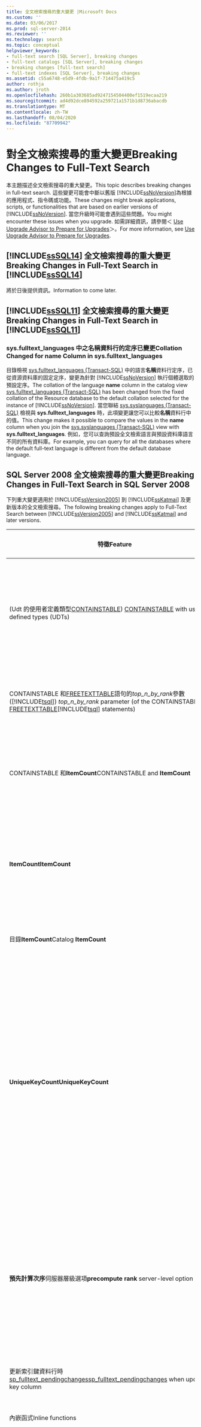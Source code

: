 ```yaml
---
title: 全文檢索搜尋的重大變更 |Microsoft Docs
ms.custom: ''
ms.date: 03/06/2017
ms.prod: sql-server-2014
ms.reviewer: ''
ms.technology: search
ms.topic: conceptual
helpviewer_keywords:
- full-text search [SQL Server], breaking changes
- full-text catalogs [SQL Server], breaking changes
- breaking changes [full-text search]
- full-text indexes [SQL Server], breaking changes
ms.assetid: c55a6748-e5d9-4fdb-9a1f-714475a419c5
author: rothja
ms.author: jroth
ms.openlocfilehash: 260b1a303685ad9247154504400ef1519ecaa219
ms.sourcegitcommit: ad4d92dce894592a259721a1571b1d8736abacdb
ms.translationtype: MT
ms.contentlocale: zh-TW
ms.lasthandoff: 08/04/2020
ms.locfileid: "87709942"
---
```

# <a name="breaking-changes-to-full-text-search"></a><span data-ttu-id="9a617-102">對全文檢索搜尋的重大變更</span><span class="sxs-lookup"><span data-stu-id="9a617-102">Breaking Changes to Full-Text Search</span></span>
  <span data-ttu-id="9a617-103">本主題描述全文檢索搜尋的重大變更。</span><span class="sxs-lookup"><span data-stu-id="9a617-103">This topic describes breaking changes in full-text search.</span></span> <span data-ttu-id="9a617-104">這些變更可能會中斷以舊版 [!INCLUDE[ssNoVersion](../includes/ssnoversion-md.md)]為根據的應用程式、指令碼或功能。</span><span class="sxs-lookup"><span data-stu-id="9a617-104">These changes might break applications, scripts, or functionalities that are based on earlier versions of [!INCLUDE[ssNoVersion](../includes/ssnoversion-md.md)].</span></span> <span data-ttu-id="9a617-105">當您升級時可能會遇到這些問題。</span><span class="sxs-lookup"><span data-stu-id="9a617-105">You might encounter these issues when you upgrade.</span></span> <span data-ttu-id="9a617-106">如需詳細資訊，請參閱＜ [Use Upgrade Advisor to Prepare for Upgrades](../../2014/sql-server/install/use-upgrade-advisor-to-prepare-for-upgrades.md)＞。</span><span class="sxs-lookup"><span data-stu-id="9a617-106">For more information, see [Use Upgrade Advisor to Prepare for Upgrades](../../2014/sql-server/install/use-upgrade-advisor-to-prepare-for-upgrades.md).</span></span>  
  
## <a name="breaking-changes-in-full-text-search-in-sssql14"></a><span data-ttu-id="9a617-107">[!INCLUDE[ssSQL14](../includes/sssql14-md.md)] 全文檢索搜尋的重大變更</span><span class="sxs-lookup"><span data-stu-id="9a617-107">Breaking Changes in Full-Text Search in [!INCLUDE[ssSQL14](../includes/sssql14-md.md)]</span></span>  
 <span data-ttu-id="9a617-108">將於日後提供資訊。</span><span class="sxs-lookup"><span data-stu-id="9a617-108">Information to come later.</span></span>  
  
## <a name="breaking-changes-in-full-text-search-in-sssql11"></a><span data-ttu-id="9a617-109">[!INCLUDE[ssSQL11](../includes/sssql11-md.md)] 全文檢索搜尋的重大變更</span><span class="sxs-lookup"><span data-stu-id="9a617-109">Breaking Changes in Full-Text Search in [!INCLUDE[ssSQL11](../includes/sssql11-md.md)]</span></span>  
  
### <a name="collation-changed-for-name-column-in-sysfulltext_languages"></a><span data-ttu-id="9a617-110">sys.fulltext_languages 中之名稱資料行的定序已變更</span><span class="sxs-lookup"><span data-stu-id="9a617-110">Collation Changed for name Column in sys.fulltext_languages</span></span>  
 <span data-ttu-id="9a617-111">目錄檢視 [sys.fulltext_languages &#40;Transact-SQL&#41;](/sql/relational-databases/system-catalog-views/sys-fulltext-languages-transact-sql) 中的語言**名稱**資料行定序，已從資源資料庫的固定定序，變更為針對 [!INCLUDE[ssNoVersion](../includes/ssnoversion-md.md)] 執行個體選取的預設定序。</span><span class="sxs-lookup"><span data-stu-id="9a617-111">The collation of the language **name** column in the catalog view [sys.fulltext_languages &#40;Transact-SQL&#41;](/sql/relational-databases/system-catalog-views/sys-fulltext-languages-transact-sql) has been changed from the fixed collation of the Resource database to the default collation selected for the instance of [!INCLUDE[ssNoVersion](../includes/ssnoversion-md.md)].</span></span> <span data-ttu-id="9a617-112">當您聯結 [sys.syslanguages &#40;Transact-SQL&#41;](/sql/relational-databases/system-compatibility-views/sys-syslanguages-transact-sql) 檢視與 **sys.fulltext_languages** 時，此項變更讓您可以比較**名稱**資料行中的值。</span><span class="sxs-lookup"><span data-stu-id="9a617-112">This change makes it possible to compare the values in the **name** column when you join the [sys.syslanguages &#40;Transact-SQL&#41;](/sql/relational-databases/system-compatibility-views/sys-syslanguages-transact-sql) view with **sys.fulltext_languages**.</span></span> <span data-ttu-id="9a617-113">例如，您可以查詢預設全文檢索語言與預設資料庫語言不同的所有資料庫。</span><span class="sxs-lookup"><span data-stu-id="9a617-113">For example, you can query for all the databases where the default full-text language is different from the default database language.</span></span>  
  
## <a name="breaking-changes-in-full-text-search-in-sql-server-2008"></a><span data-ttu-id="9a617-114">SQL Server 2008 全文檢索搜尋的重大變更</span><span class="sxs-lookup"><span data-stu-id="9a617-114">Breaking Changes in Full-Text Search in SQL Server 2008</span></span>  
 <span data-ttu-id="9a617-115">下列重大變更適用於 [!INCLUDE[ssVersion2005](../includes/ssversion2005-md.md)] 到 [!INCLUDE[ssKatmai](../includes/sskatmai-md.md)] 及更新版本的全文檢索搜尋。</span><span class="sxs-lookup"><span data-stu-id="9a617-115">The following breaking changes apply to Full-Text Search between [!INCLUDE[ssVersion2005](../includes/ssversion2005-md.md)] and [!INCLUDE[ssKatmai](../includes/sskatmai-md.md)] and later versions.</span></span>  
  
|<span data-ttu-id="9a617-116">特徵</span><span class="sxs-lookup"><span data-stu-id="9a617-116">Feature</span></span>|<span data-ttu-id="9a617-117">案例</span><span class="sxs-lookup"><span data-stu-id="9a617-117">Scenario</span></span>|<span data-ttu-id="9a617-118">SQL Server 2005</span><span class="sxs-lookup"><span data-stu-id="9a617-118">SQL Server 2005</span></span>|<span data-ttu-id="9a617-119">SQL Server 2008 及更新版本</span><span class="sxs-lookup"><span data-stu-id="9a617-119">SQL Server 2008 and later versions</span></span>|  
|-------------|--------------|---------------------|----------------------------------------|  
|<span data-ttu-id="9a617-120"> (Udt 的使用者定義類型[CONTAINSTABLE](/sql/relational-databases/system-functions/containstable-transact-sql)) </span><span class="sxs-lookup"><span data-stu-id="9a617-120">[CONTAINSTABLE](/sql/relational-databases/system-functions/containstable-transact-sql) with user-defined types (UDTs)</span></span>|<span data-ttu-id="9a617-121">全文檢索索引鍵是 [!INCLUDE[ssNoVersion](../includes/ssnoversion-md.md)] 使用者定義型別，例如 `MyType = char(1)`。</span><span class="sxs-lookup"><span data-stu-id="9a617-121">The full-text key is a [!INCLUDE[ssNoVersion](../includes/ssnoversion-md.md)] user-defined type, for example, `MyType = char(1)`.</span></span>|<span data-ttu-id="9a617-122">傳回的索引鍵具有指派給使用者定義型別的型別。</span><span class="sxs-lookup"><span data-stu-id="9a617-122">The returned key is of the type assigned to the user-defined type.</span></span><br /><br /> <span data-ttu-id="9a617-123">在此範例中，這會是\*\*char (1) \*\*。</span><span class="sxs-lookup"><span data-stu-id="9a617-123">In the example, this would be **char(1)**.</span></span>|<span data-ttu-id="9a617-124">傳回的索引鍵具有使用者定義型別。</span><span class="sxs-lookup"><span data-stu-id="9a617-124">The returned key is of the user-defined type.</span></span> <span data-ttu-id="9a617-125">在此範例中，這會是**MyType**。</span><span class="sxs-lookup"><span data-stu-id="9a617-125">In the example, this would be **MyType**.</span></span>|  
|<span data-ttu-id="9a617-126">CONTAINSTABLE 和[FREETEXTTABLE](/sql/relational-databases/system-functions/freetexttable-transact-sql)語句的*top_n_by_rank*參數 ([!INCLUDE[tsql](../includes/tsql-md.md)]) </span><span class="sxs-lookup"><span data-stu-id="9a617-126">*top_n_by_rank* parameter (of the CONTAINSTABLE and [FREETEXTTABLE](/sql/relational-databases/system-functions/freetexttable-transact-sql)[!INCLUDE[tsql](../includes/tsql-md.md)] statements)</span></span>|<span data-ttu-id="9a617-127">*top_n_by_rank*使用0做為參數的查詢。</span><span class="sxs-lookup"><span data-stu-id="9a617-127">*top_n_by_rank* queries using 0 as the parameter.</span></span>|<span data-ttu-id="9a617-128">發生失敗並傳回錯誤訊息，該訊息指出您必須使用大於零的值。</span><span class="sxs-lookup"><span data-stu-id="9a617-128">Fails with an error message stating that you must use a value greater than zero.</span></span>|<span data-ttu-id="9a617-129">成功，傳回零個資料列。</span><span class="sxs-lookup"><span data-stu-id="9a617-129">Succeeds, returning zero rows.</span></span>|  
|<span data-ttu-id="9a617-130">CONTAINSTABLE 和**ItemCount**</span><span class="sxs-lookup"><span data-stu-id="9a617-130">CONTAINSTABLE and **ItemCount**</span></span>|<span data-ttu-id="9a617-131">在基底資料表發送變更到 MSSearch 之前，從基底資料表中刪除資料列。</span><span class="sxs-lookup"><span data-stu-id="9a617-131">Delete rows from base table before it pushes changes to MSSearch.</span></span>|<span data-ttu-id="9a617-132">CONTAINSTABLE 會傳回準刪除記錄。</span><span class="sxs-lookup"><span data-stu-id="9a617-132">CONTAINSTABLE returns ghost record.</span></span> <span data-ttu-id="9a617-133">**ItemCount**不會變更。</span><span class="sxs-lookup"><span data-stu-id="9a617-133">**ItemCount** is not changed.</span></span>|<span data-ttu-id="9a617-134">CONTAINSTABLE 不會傳回任何準刪除記錄。</span><span class="sxs-lookup"><span data-stu-id="9a617-134">CONTAINSTABLE does not return any ghost records.</span></span>|  
|<span data-ttu-id="9a617-135">**ItemCount**</span><span class="sxs-lookup"><span data-stu-id="9a617-135">**ItemCount**</span></span>|<span data-ttu-id="9a617-136">資料表包含 Null 文件或類型資料行。</span><span class="sxs-lookup"><span data-stu-id="9a617-136">Table contain null documents or type columns.</span></span>|<span data-ttu-id="9a617-137">除了已編制索引的檔之外，也會在**ItemCount**值中計算 null 或具有 null 類型的檔。</span><span class="sxs-lookup"><span data-stu-id="9a617-137">In addition to indexed documents, documents that are null or that have null types are counted in the **ItemCount** value.</span></span>|<span data-ttu-id="9a617-138">只有已編制索引的檔會計算在**ItemCount**值中。</span><span class="sxs-lookup"><span data-stu-id="9a617-138">Only indexed documents are counted in the **ItemCount** value.</span></span>|  
|<span data-ttu-id="9a617-139">目錄**ItemCount**</span><span class="sxs-lookup"><span data-stu-id="9a617-139">Catalog **ItemCount**</span></span>|<span data-ttu-id="9a617-140">具有 NULL 延伸模組的 Blob 資料行。</span><span class="sxs-lookup"><span data-stu-id="9a617-140">Blob column with a NULL extension.</span></span>|<span data-ttu-id="9a617-141">它會在目錄的**ItemCount**中計算</span><span class="sxs-lookup"><span data-stu-id="9a617-141">It is counted in **ItemCount** of catalog</span></span>|<span data-ttu-id="9a617-142">它不會在目錄**ItemCount**中計算。</span><span class="sxs-lookup"><span data-stu-id="9a617-142">It is not counted in **ItemCount** of catalog.</span></span>|  
|<span data-ttu-id="9a617-143">**UniqueKeyCount**</span><span class="sxs-lookup"><span data-stu-id="9a617-143">**UniqueKeyCount**</span></span>|<span data-ttu-id="9a617-144">從目錄中查詢唯一索引鍵計數，例如兩個資料表 (table1 和 table2)，每個資料表都有三個字：word1、word2 和 word3。</span><span class="sxs-lookup"><span data-stu-id="9a617-144">Querying a unique key count from a catalog, for example, two tables (table1 and table2) each with three words: word1, word2, and word3.</span></span>|<span data-ttu-id="9a617-145">**UniqueKeyCount** = 9。</span><span class="sxs-lookup"><span data-stu-id="9a617-145">**UniqueKeyCount** = 9.</span></span> <span data-ttu-id="9a617-146">下表摘要列出如何達到這個值：</span><span class="sxs-lookup"><span data-stu-id="9a617-146">The following table summarizes how this value is attained:</span></span><br /><br /> <span data-ttu-id="9a617-147">table1 = 3</span><span class="sxs-lookup"><span data-stu-id="9a617-147">table1 = 3</span></span><br /><br /> <span data-ttu-id="9a617-148">table1 全文檢索索引的 EOF = 1</span><span class="sxs-lookup"><span data-stu-id="9a617-148">EOF for full-text index of table1 = 1</span></span><br /><br /> <span data-ttu-id="9a617-149">table2 = 3</span><span class="sxs-lookup"><span data-stu-id="9a617-149">table2 = 3</span></span><br /><br /> <span data-ttu-id="9a617-150">table2 全文檢索索引的 EOF = 1</span><span class="sxs-lookup"><span data-stu-id="9a617-150">EOF for full-text index of table2 = 1</span></span><br /><br /> <span data-ttu-id="9a617-151">全文檢索目錄 = 1</span><span class="sxs-lookup"><span data-stu-id="9a617-151">full-text catalog  = 1</span></span>|<span data-ttu-id="9a617-152">針對每個資料表， **UniqueKeyCount**是相異關鍵字的數目 + 1 (0xff) 。</span><span class="sxs-lookup"><span data-stu-id="9a617-152">For each table, **UniqueKeyCount** is the number of distinct keywords + 1 (0xFF).</span></span>  <span data-ttu-id="9a617-153">這不會將 > 1 檔中的相同單字視為新的唯一索引鍵。</span><span class="sxs-lookup"><span data-stu-id="9a617-153">This does NOT treat same words in > 1 doc as new unique key.</span></span><br /><br /> <span data-ttu-id="9a617-154">針對目錄， **UniqueKeyCount**是目錄下每個資料表的**UniqueKeyCount**總和。</span><span class="sxs-lookup"><span data-stu-id="9a617-154">For a catalog, **UniqueKeyCount** is the sum of **UniqueKeyCount** of each of the tables under the catalog.</span></span> <span data-ttu-id="9a617-155">不同資料表中的相同字會視為唯一索引鍵。</span><span class="sxs-lookup"><span data-stu-id="9a617-155">Identical words from different tables are treated as unique keys.</span></span> <span data-ttu-id="9a617-156">在此案例中，唯一索引鍵計數為 8。</span><span class="sxs-lookup"><span data-stu-id="9a617-156">In this case the unique key count is 8.</span></span>|  
|<span data-ttu-id="9a617-157">**預先計算次序**伺服器層級選項</span><span class="sxs-lookup"><span data-stu-id="9a617-157">**precompute rank** server-level option</span></span>|<span data-ttu-id="9a617-158">FREETEXTTABLE 查詢的效能最佳化。</span><span class="sxs-lookup"><span data-stu-id="9a617-158">Performance optimization of FREETEXTTABLE queries.</span></span>|<span data-ttu-id="9a617-159">當選項設定為1時，使用*top_n_by_rank*所指定的 FREETEXTTABLE 查詢會使用儲存在全文檢索目錄中的預先計算 rank 資料。</span><span class="sxs-lookup"><span data-stu-id="9a617-159">When the option is set to 1, FREETEXTTABLE queries specified with *top_n_by_rank* use precomputed rank data stored in the full-text catalogs.</span></span>|<span data-ttu-id="9a617-160">不支援。</span><span class="sxs-lookup"><span data-stu-id="9a617-160">Is not supported.</span></span>|  
|<span data-ttu-id="9a617-161">更新索引鍵資料行時[sp_fulltext_pendingchanges](/sql/relational-databases/system-stored-procedures/sp-fulltext-pendingchanges-transact-sql)</span><span class="sxs-lookup"><span data-stu-id="9a617-161">[sp_fulltext_pendingchanges](/sql/relational-databases/system-stored-procedures/sp-fulltext-pendingchanges-transact-sql) when updating key column</span></span>|<span data-ttu-id="9a617-162">在 2 個資料列之資料表的其中一個資料列上更新全文檢索索引鍵資料行，並執行 sp_fulltext_pendingchanges。</span><span class="sxs-lookup"><span data-stu-id="9a617-162">Update the full-text key column on one row of a 2-row table, and run sp_fulltext_pendingchanges.</span></span>|<span data-ttu-id="9a617-163">兩個資料列都會出現。</span><span class="sxs-lookup"><span data-stu-id="9a617-163">Both rows appear.</span></span>|<span data-ttu-id="9a617-164">只出現一個資料列。</span><span class="sxs-lookup"><span data-stu-id="9a617-164">Only one row appears.</span></span>|  
|<span data-ttu-id="9a617-165">內嵌函式</span><span class="sxs-lookup"><span data-stu-id="9a617-165">Inline functions</span></span>|<span data-ttu-id="9a617-166">具有全文檢索運算子的內嵌函數</span><span class="sxs-lookup"><span data-stu-id="9a617-166">Inline functions with a full-text operator</span></span>|<span data-ttu-id="9a617-167">傳回錯誤訊息。</span><span class="sxs-lookup"><span data-stu-id="9a617-167">Return an error message.</span></span>|<span data-ttu-id="9a617-168">傳回相關的資料列。</span><span class="sxs-lookup"><span data-stu-id="9a617-168">Return the relevant rows.</span></span>|  
|[<span data-ttu-id="9a617-169">sp_fulltext_database</span><span class="sxs-lookup"><span data-stu-id="9a617-169">sp_fulltext_database</span></span>](/sql/relational-databases/system-stored-procedures/sp-fulltext-database-transact-sql)|<span data-ttu-id="9a617-170">使用 sp_fulltext_database 來啟用或停用全文檢索搜尋。</span><span class="sxs-lookup"><span data-stu-id="9a617-170">Enable or disable full-text search by using sp_fulltext_database.</span></span>|<span data-ttu-id="9a617-171">全文檢索查詢不會傳回任何結果。</span><span class="sxs-lookup"><span data-stu-id="9a617-171">No results are returned for full-text queries.</span></span> <span data-ttu-id="9a617-172">如果此資料庫停用全文檢索，則不允許全文檢索作業。</span><span class="sxs-lookup"><span data-stu-id="9a617-172">If full-text is disabled for the database, full-text operations are not allowed.</span></span>|<span data-ttu-id="9a617-173">傳回結果給全文檢索查詢，並允許全文檢索作業 (即使此資料庫停用全文檢索)。</span><span class="sxs-lookup"><span data-stu-id="9a617-173">Returns results to full-text queries, and full-text operations allowed, even if full-text is disabled for the database.</span></span>|  
|<span data-ttu-id="9a617-174">地區設定特性的停用字詞</span><span class="sxs-lookup"><span data-stu-id="9a617-174">Locale-specific stop words</span></span>|<span data-ttu-id="9a617-175">查詢 inlocale 特定的父語言變體，例如比利時法文和加拿大法文。</span><span class="sxs-lookup"><span data-stu-id="9a617-175">Queries inlocale-specific variants of a parent language, such as Belgian French and Canadian French.</span></span>|<span data-ttu-id="9a617-176">Inlocale 特定變體的查詢是由元件所處理 (斷詞工具、字幹分析器和) 其父系語言的字組。</span><span class="sxs-lookup"><span data-stu-id="9a617-176">Queries inlocale-specific variants are processed by the components (word breakers, stemmers, and stop words) of their parent language.</span></span> <span data-ttu-id="9a617-177">例如，法文 (法國) 元件可用於剖析法文 (比利時)。</span><span class="sxs-lookup"><span data-stu-id="9a617-177">For example, the French (France) components are used to parse French (Belgium).</span></span>|<span data-ttu-id="9a617-178">您必須明確針對每一個地區設定識別碼 (LCID) 加入停用字詞。</span><span class="sxs-lookup"><span data-stu-id="9a617-178">You must add stop words explicitly for each locale identifier (LCID).</span></span> <span data-ttu-id="9a617-179">例如，您需要為比利時、加拿大和法國指定 LCID。</span><span class="sxs-lookup"><span data-stu-id="9a617-179">For example, you would need to specify an LCID for Belgium, Canada, and France.</span></span>|  
|<span data-ttu-id="9a617-180">同義字字幹處理</span><span class="sxs-lookup"><span data-stu-id="9a617-180">Thesaurus stemming process</span></span>|<span data-ttu-id="9a617-181">使用同義字和字形變化 (字幹)。</span><span class="sxs-lookup"><span data-stu-id="9a617-181">Using thesaurus and Inflectional forms (stemming).</span></span>|<span data-ttu-id="9a617-182">同義字會在擴充之後自動進行字幹處理。</span><span class="sxs-lookup"><span data-stu-id="9a617-182">A thesaurus word is automatically stemmed after its expansion.</span></span>|<span data-ttu-id="9a617-183">如果您想要擴充的字幹形式，您需要明確加入字幹處理的形式。</span><span class="sxs-lookup"><span data-stu-id="9a617-183">If you want the stemmed form in the expansion, you need to explicitly add the stemmed form.</span></span>|  
|<span data-ttu-id="9a617-184">全文檢索目錄路徑和檔案群組</span><span class="sxs-lookup"><span data-stu-id="9a617-184">Full-text catalog path and filegroup</span></span>|<span data-ttu-id="9a617-185">處理全文檢索目錄。</span><span class="sxs-lookup"><span data-stu-id="9a617-185">Working with full-text catalogs.</span></span>|<span data-ttu-id="9a617-186">每一個全文檢索目錄都有實體路徑，而且會屬於某個檔案群組。</span><span class="sxs-lookup"><span data-stu-id="9a617-186">Each full-text catalog has a physical path and belongs to a filegroup.</span></span> <span data-ttu-id="9a617-187">它會被視為資料庫檔案。</span><span class="sxs-lookup"><span data-stu-id="9a617-187">It is treated as a database file.</span></span>|<span data-ttu-id="9a617-188">全文檢索目錄是虛擬物件，而且不屬於任何檔案群組。</span><span class="sxs-lookup"><span data-stu-id="9a617-188">A full-text catalog is a virtual object and does not belong to any filegroup.</span></span> <span data-ttu-id="9a617-189">全文檢索目錄是參考一組全文檢索索引的邏輯概念。</span><span class="sxs-lookup"><span data-stu-id="9a617-189">A full-text catalog is a logical concept that refers to a group of full-text indexes.</span></span><br /><br /> <span data-ttu-id="9a617-190">注意： [!INCLUDE[ssVersion2005](../includes/ssversion2005-md.md)] [!INCLUDE[tsql](../includes/tsql-md.md)] 指定全文檢索目錄的 DDL 語句會正常運作。</span><span class="sxs-lookup"><span data-stu-id="9a617-190">Note: [!INCLUDE[ssVersion2005](../includes/ssversion2005-md.md)][!INCLUDE[tsql](../includes/tsql-md.md)] DDL statements that specify full-text catalogs work correctly.</span></span>|  
|[<span data-ttu-id="9a617-191">sys. fulltext_catalogs</span><span class="sxs-lookup"><span data-stu-id="9a617-191">sys.fulltext_catalogs</span></span>](/sql/relational-databases/system-catalog-views/sys-fulltext-catalogs-transact-sql)|<span data-ttu-id="9a617-192">使用此目錄檢視的路徑、data_space_id 和 file_id。</span><span class="sxs-lookup"><span data-stu-id="9a617-192">Using the path, data_space_id, and file_id of this catalog view.</span></span>|<span data-ttu-id="9a617-193">這些資料行會傳回特定的值。</span><span class="sxs-lookup"><span data-stu-id="9a617-193">These columns return a specific value.</span></span>|<span data-ttu-id="9a617-194">這些資料行會傳回 NULL，因為此全文檢索目錄不再位於檔案系統中。</span><span class="sxs-lookup"><span data-stu-id="9a617-194">These columns return NULL because the full-text catalog is no longer located in the file system.</span></span>|  
|[<span data-ttu-id="9a617-195">sys.sysfulltextcatalogs</span><span class="sxs-lookup"><span data-stu-id="9a617-195">sys.sysfulltextcatalogs</span></span>](/sql/relational-databases/system-compatibility-views/sys-sysfulltextcatalogs-transact-sql)|<span data-ttu-id="9a617-196">使用這個已被取代之系統資料表的路徑資料行。</span><span class="sxs-lookup"><span data-stu-id="9a617-196">Using the path column of this deprecated system table.</span></span>|<span data-ttu-id="9a617-197">傳回全文檢索目錄的檔案系統路徑。</span><span class="sxs-lookup"><span data-stu-id="9a617-197">Returns the file system path of the full-text catalog.</span></span>|<span data-ttu-id="9a617-198">傳回 NULL，因為此全文檢索目錄不再位於檔案系統中。</span><span class="sxs-lookup"><span data-stu-id="9a617-198">Returns NULL because the full-text catalog is no longer located in the file system.</span></span>|  
|[<span data-ttu-id="9a617-199">sp_help_fulltext_catalogs</span><span class="sxs-lookup"><span data-stu-id="9a617-199">sp_help_fulltext_catalogs</span></span>](/sql/relational-databases/system-stored-procedures/sp-help-fulltext-catalogs-transact-sql)<br /><br /> [<span data-ttu-id="9a617-200">sp_help_fulltext_catalogs_cursor</span><span class="sxs-lookup"><span data-stu-id="9a617-200">sp_help_fulltext_catalogs_cursor</span></span>](/sql/relational-databases/system-stored-procedures/sp-help-fulltext-catalogs-cursor-transact-sql)|<span data-ttu-id="9a617-201">使用這些已被取代之預存程序的 PATH 資料行。</span><span class="sxs-lookup"><span data-stu-id="9a617-201">Using the PATH column of these deprecated stored procedures.</span></span>|<span data-ttu-id="9a617-202">傳回全文檢索目錄的檔案系統路徑。</span><span class="sxs-lookup"><span data-stu-id="9a617-202">Returns the file system path of the full-text catalog.</span></span>|<span data-ttu-id="9a617-203">傳回 NULL，因為此全文檢索目錄不再位於檔案系統中。</span><span class="sxs-lookup"><span data-stu-id="9a617-203">Returns NULL because the full-text catalog is no longer located in the file system.</span></span>|  
|[<span data-ttu-id="9a617-204">sp_help_fulltext_catalog_components</span><span class="sxs-lookup"><span data-stu-id="9a617-204">sp_help_fulltext_catalog_components</span></span>](/sql/relational-databases/system-stored-procedures/sp-help-fulltext-catalog-components-transact-sql)|<span data-ttu-id="9a617-205">使用此預存程序的 sp_help_fulltext_catalog_components。</span><span class="sxs-lookup"><span data-stu-id="9a617-205">Using sp_help_fulltext_catalog_components of this stored procedure.</span></span>|<span data-ttu-id="9a617-206">傳回目前資料庫中所有全文檢索目錄所用的所有元件 (篩選、斷詞工具和通訊協定處理常式) 的清單。</span><span class="sxs-lookup"><span data-stu-id="9a617-206">Returns a list of all components (filters, word-breakers, and protocol handlers), used for all full-text catalogs in the current database.</span></span>|<span data-ttu-id="9a617-207">傳回空的資料列。</span><span class="sxs-lookup"><span data-stu-id="9a617-207">Returns empty rows.</span></span>|  
|[<span data-ttu-id="9a617-208">DATABASEPROPERTYEX</span><span class="sxs-lookup"><span data-stu-id="9a617-208">DATABASEPROPERTYEX</span></span>](/sql/t-sql/functions/databasepropertyex-transact-sql)|<span data-ttu-id="9a617-209">使用**IsFullTextEnabled**屬性。</span><span class="sxs-lookup"><span data-stu-id="9a617-209">Using the **IsFullTextEnabled** property.</span></span>|<span data-ttu-id="9a617-210">**IsFullTextEnabled**設定會指出是否在指定的資料庫中啟用全文檢索搜尋。</span><span class="sxs-lookup"><span data-stu-id="9a617-210">The **IsFullTextEnabled** setting indicates whether full-text search is enabled in a given database.</span></span>|<span data-ttu-id="9a617-211">此資料行的值沒有任何作用。</span><span class="sxs-lookup"><span data-stu-id="9a617-211">The value of this column has no effect.</span></span> <span data-ttu-id="9a617-212">使用者資料庫一定會啟用全文檢索搜尋。</span><span class="sxs-lookup"><span data-stu-id="9a617-212">User databases are always enabled for full-text search.</span></span>|  
  
## <a name="see-also"></a><span data-ttu-id="9a617-213">另請參閱</span><span class="sxs-lookup"><span data-stu-id="9a617-213">See Also</span></span>  
 <span data-ttu-id="9a617-214">[全文檢索搜尋的行為變更](../relational-databases/search/full-text-search.md) </span><span class="sxs-lookup"><span data-stu-id="9a617-214">[Behavior Changes to Full-Text Search](../relational-databases/search/full-text-search.md) </span></span>  
 [<span data-ttu-id="9a617-215">全文檢索搜尋</span><span class="sxs-lookup"><span data-stu-id="9a617-215">Full-Text Search</span></span>](../relational-databases/search/full-text-search.md)  
  
  

